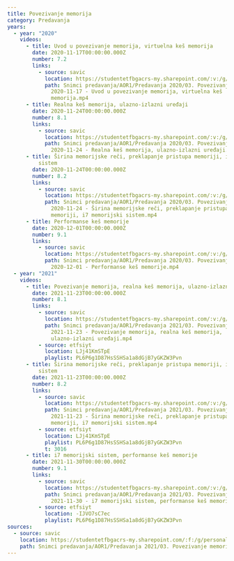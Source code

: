 ```yaml
---
title: Povezivanje memorija
category: Predavanja
years:
  - year: "2020"
    videos:
      - title: Uvod u povezivanje memorija, virtuelna keš memorija
        date: 2020-11-17T00:00:00.000Z
        number: 7.2
        links:
          - source: savic
            location: https://studentetfbgacrs-my.sharepoint.com/:v:/g/personal/sa190595d_student_etf_bg_ac_rs/EarRjGkKzz1Is0HQdN52HFgBF_Y_A4qeDtoslJsU9ghUew
            path: Snimci predavanja/AOR1/Predavanja 2020/03. Povezivanje memorija/07.02 -
              2020-11-17 - Uvod u povezivanje memorija, virtuelna keš
              memorija.mp4
      - title: Realna keš memorija, ulazno-izlazni uređaji
        date: 2020-11-24T00:00:00.000Z
        number: 8.1
        links:
          - source: savic
            location: https://studentetfbgacrs-my.sharepoint.com/:v:/g/personal/sa190595d_student_etf_bg_ac_rs/ESE_dgdUtZVJiXzyA66JhaQBDzXj1jkSzSG-KICmdNBjBw
            path: Snimci predavanja/AOR1/Predavanja 2020/03. Povezivanje memorija/08.01 -
              2020-11-24 - Realna keš memorija, ulazno-izlazni uređaji.mp4
      - title: Širina memorijske reči, preklapanje pristupa memoriji, i7 memorijski
          sistem
        date: 2020-11-24T00:00:00.000Z
        number: 8.2
        links:
          - source: savic
            location: https://studentetfbgacrs-my.sharepoint.com/:v:/g/personal/sa190595d_student_etf_bg_ac_rs/EXyO2hlhxapAn4QFkwJXaUsB1chuVofNZNMflA9KRnrh5g
            path: Snimci predavanja/AOR1/Predavanja 2020/03. Povezivanje memorija/08.02 -
              2020-11-24 - Širina memorijske reči, preklapanje pristupa
              memoriji, i7 memorijski sistem.mp4
      - title: Performanse keš memorije
        date: 2020-12-01T00:00:00.000Z
        number: 9.1
        links:
          - source: savic
            location: https://studentetfbgacrs-my.sharepoint.com/:v:/g/personal/sa190595d_student_etf_bg_ac_rs/EZSX_Bq0T29JlqyOsfAS2GoBrdaH7WJeHCVhLapwsHC5xQ
            path: Snimci predavanja/AOR1/Predavanja 2020/03. Povezivanje memorija/09.01 -
              2020-12-01 - Performanse keš memorije.mp4
  - year: "2021"
    videos:
      - title: Povezivanje memorija, realna keš memorija, ulazno-izlazni uređaji
        date: 2021-11-23T00:00:00.000Z
        number: 8.1
        links:
          - source: savic
            location: https://studentetfbgacrs-my.sharepoint.com/:v:/g/personal/sa190595d_student_etf_bg_ac_rs/Ec3LfJU2W1RJoHzQMXOqb-4B3BK9e4CysIU6CD2h1w3bRQ
            path: Snimci predavanja/AOR1/Predavanja 2021/03. Povezivanje memorija/08.01 -
              2021-11-23 - Povezivanje memorija, realna keš memorija,
              ulazno-izlazni uređaji.mp4
          - source: etfsiyt
            location: LJj41KmSTpE
            playlist: PL6P6g1D87HsSSHSa1a8dGjB7yGKZW3Pvn
      - title: Širina memorijske reči, preklapanje pristupa memoriji, i7 memorijski
          sistem
        date: 2021-11-23T00:00:00.000Z
        number: 8.2
        links:
          - source: savic
            location: https://studentetfbgacrs-my.sharepoint.com/:v:/g/personal/sa190595d_student_etf_bg_ac_rs/Eam5VfBYOChOlfJswWg91sgB8JqD8nx-okpt8f9Os8asIg
            path: Snimci predavanja/AOR1/Predavanja 2021/03. Povezivanje memorija/08.02 -
              2021-11-23 - Širina memorijske reči, preklapanje pristupa
              memoriji, i7 memorijski sistem.mp4
          - source: etfsiyt
            location: LJj41KmSTpE
            playlist: PL6P6g1D87HsSSHSa1a8dGjB7yGKZW3Pvn
            t: 3016
      - title: i7 memorijski sistem, performanse keš memorije
        date: 2021-11-30T00:00:00.000Z
        number: 9.1
        links:
          - source: savic
            location: https://studentetfbgacrs-my.sharepoint.com/:v:/g/personal/sa190595d_student_etf_bg_ac_rs/Ed1k8kTYoC1EnA4wTVuCkKUBOo0821Fosln9roQDdqZW1g
            path: Snimci predavanja/AOR1/Predavanja 2021/03. Povezivanje memorija/09.01 -
              2021-11-30 - i7 memorijski sistem, performanse keš memorije.mp4
          - source: etfsiyt
            location: -IJVO7sC7ec
            playlist: PL6P6g1D87HsSSHSa1a8dGjB7yGKZW3Pvn
sources:
  - source: savic
    location: https://studentetfbgacrs-my.sharepoint.com/:f:/g/personal/sa190595d_student_etf_bg_ac_rs/En7rAXwLiTpOqQvIhaqI3h0Bac0RHfqc4-tYFrbYMua3cQ
    path: Snimci predavanja/AOR1/Predavanja 2021/03. Povezivanje memorija
---
```



